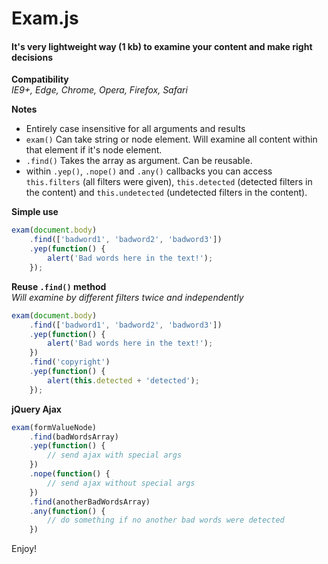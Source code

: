 # Exam.js
#### It's very lightweight way (1 kb) to examine your content and make right decisions  

**Compatibility**  
*IE9+, Edge, Chrome, Opera, Firefox, Safari*

**Notes**  
- Entirely case insensitive for all arguments and results
- `exam()` Can take string or node element. Will examine all content within that element if it's node element.
- `.find()` Takes the array as argument. Can be reusable.
- within `.yep()`, `.nope()` and `.any()` callbacks you can access `this.filters` (all filters were given), `this.detected` (detected filters in the content) and `this.undetected` (undetected filters in the content).

**Simple use**
```javascript
exam(document.body)
	.find(['badword1', 'badword2', 'badword3']) 
	.yep(function() {
		alert('Bad words here in the text!');
	});
```

**Reuse `.find()` method**  
*Will examine by different filters twice and independently*
```javascript
exam(document.body)
	.find(['badword1', 'badword2', 'badword3']) 
	.yep(function() {
		alert('Bad words here in the text!');
	})
	.find('copyright')
	.yep(function() {
		alert(this.detected + 'detected');
	});
```

**jQuery Ajax**
```javascript
exam(formValueNode)
	.find(badWordsArray)
	.yep(function() {
		// send ajax with special args
	})
	.nope(function() {
		// send ajax without special args
	})
	.find(anotherBadWordsArray)
	.any(function() {
		// do something if no another bad words were detected
	})
```

Enjoy!